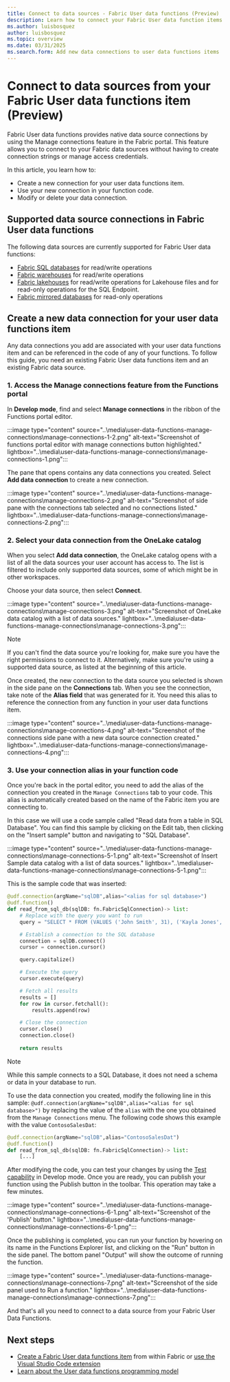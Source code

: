 ```yaml
---
title: Connect to data sources - Fabric User data functions (Preview)
description: Learn how to connect your Fabric User data function items to data sources.
ms.author: luisbosquez
author: luisbosquez
ms.topic: overview
ms.date: 03/31/2025
ms.search.form: Add new data connections to user data functions items
---
```


# Connect to data sources from your Fabric User data functions item (Preview)

Fabric User data functions provides native data source connections by using the Manage connections feature in the Fabric portal. This feature allows you to connect to your Fabric data sources without having to create connection strings or manage access credentials.

In this article, you learn how to:

- Create a new connection for your user data functions item.
- Use your new connection in your function code.
- Modify or delete your data connection.

## Supported data source connections in Fabric User data functions

The following data sources are currently supported for Fabric User data functions:

- [Fabric SQL databases](../../database/sql/overview.md) for read/write operations
- [Fabric warehouses](../../data-warehouse/create-warehouse.md) for read/write operations
- [Fabric lakehouses](../lakehouse-overview.md) for read/write operations for Lakehouse files and for read-only operations for the SQL Endpoint.
- [Fabric mirrored databases](../../database/mirrored-database/overview.md) for read-only operations

## Create a new data connection for your user data functions item

Any data connections you add are associated with your user data functions item and can be referenced in the code of any of your functions. To follow this guide, you need an existing Fabric User data functions item and an existing Fabric data source.

### 1. Access the Manage connections feature from the Functions portal

In **Develop mode**, find and select **Manage connections** in the ribbon of the Functions portal editor.

:::image type="content" source="..\media\user-data-functions-manage-connections\manage-connections-1-2.png" alt-text="Screenshot of functions portal editor with manage connections button highlighted." lightbox="..\media\user-data-functions-manage-connections\manage-connections-1.png":::

The pane that opens contains any data connections you created. Select **Add data connection** to create a new connection.

:::image type="content" source="..\media\user-data-functions-manage-connections\manage-connections-2.png" alt-text="Screenshot of side pane with the connections tab selected and no connections listed." lightbox="..\media\user-data-functions-manage-connections\manage-connections-2.png":::

### 2. Select your data connection from the OneLake catalog

When you select **Add data connection**, the OneLake catalog opens with a list of all the data sources your user account has access to. The list is filtered to include only supported data sources, some of which might be in other workspaces.

Choose your data source, then select **Connect**.

:::image type="content" source="..\media\user-data-functions-manage-connections\manage-connections-3.png" alt-text="Screenshot of OneLake data catalog with a list of data sources." lightbox="..\media\user-data-functions-manage-connections\manage-connections-3.png":::

> [!NOTE]
> If you can't find the data source you're looking for, make sure you have the right permissions to connect to it. Alternatively, make sure you're using a supported data source, as listed at the beginning of this article.

Once created, the new connection to the data source you selected is shown in the side pane on the **Connections** tab. When you see the connection, take note of the **Alias field** that was generated for it. You need this alias to reference the connection from any function in your user data functions item.

:::image type="content" source="..\media\user-data-functions-manage-connections\manage-connections-4.png" alt-text="Screenshot of the connections side pane with a new data source connection created." lightbox="..\media\user-data-functions-manage-connections\manage-connections-4.png":::

### 3. Use your connection alias in your function code
Once you're back in the portal editor, you need to add the alias of the connection you created in the `Manage Connections` tab to your code. This alias is automatically created based on the name of the Fabric item you are connecting to.

In this case we will use a code sample called "Read data from a table in SQL Database". You can find this sample by clicking on the Edit tab, then clicking on the "Insert sample" button and navigating to "SQL Database".

:::image type="content" source="..\media\user-data-functions-manage-connections\manage-connections-5-1.png" alt-text="Screenshot of Insert Sample data catalog with a list of data sources." lightbox="..\media\user-data-functions-manage-connections\manage-connections-5-1.png":::

This is the sample code that was inserted:

```python
@udf.connection(argName="sqlDB",alias="<alias for sql database>")
@udf.function()
def read_from_sql_db(sqlDB: fn.FabricSqlConnection)-> list:
    # Replace with the query you want to run
    query = "SELECT * FROM (VALUES ('John Smith', 31), ('Kayla Jones', 33)) AS Employee(EmpName, DepID);"

    # Establish a connection to the SQL database
    connection = sqlDB.connect()
    cursor = connection.cursor()

    query.capitalize()

    # Execute the query
    cursor.execute(query)

    # Fetch all results
    results = []
    for row in cursor.fetchall():
        results.append(row)

    # Close the connection
    cursor.close()
    connection.close()
        
    return results
```

> [!NOTE]
> While this sample connects to a SQL Database, it does not need a schema or data in your database to run.

To use the data connection you created, modify the following line in this sample: `@udf.connection(argName="sqlDB",alias="<alias for sql database>")` by replacing the value of the `alias` with the one you obtained from the `Manage Connections` menu. The following code shows this example with the value `ContosoSalesDat`:

```python
@udf.connection(argName="sqlDB",alias="ContosoSalesDat")
@udf.function()
def read_from_sql_db(sqlDB: fn.FabricSqlConnection)-> list:
    [...]
```

After modifying the code, you can test your changes by using the [Test capability](./test-user-data-functions.md) in Develop mode. Once you are ready, you can publish your function using the Publish button in the toolbar. This operation may take a few minutes.

:::image type="content" source="..\media\user-data-functions-manage-connections\manage-connections-6-1.png" alt-text="Screenshot of the 'Publish' button." lightbox="..\media\user-data-functions-manage-connections\manage-connections-6-1.png":::

Once the publishing is completed, you can run your function by hovering on its name in the Functions Explorer list, and clicking on the "Run" button in the side panel. The bottom panel "Output" will show the outcome of running the function.

:::image type="content" source="..\media\user-data-functions-manage-connections\manage-connections-7.png" alt-text="Screenshot of the side panel used to Run a function." lightbox="..\media\user-data-functions-manage-connections\manage-connections-7.png":::

And that's all you need to connect to a data source from your Fabric User Data Functions. 

## Next steps

- [Create a Fabric User data functions item](./create-user-data-functions-portal.md) from within Fabric or [use the Visual Studio Code extension](./create-user-data-functions-vs-code.md)
- [Learn about the User data functions programming model](./python-programming-model.md)
